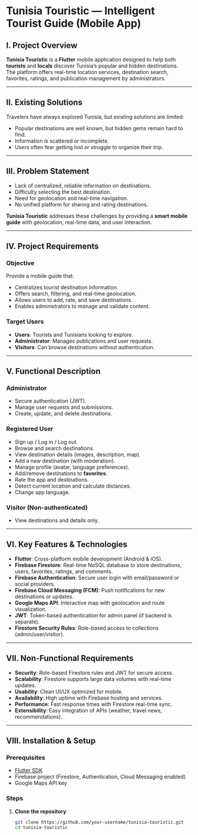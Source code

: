 # Tunisia Touristic — Intelligent Tourist Guide (Mobile App)

## I. Project Overview
**Tunisia Touristic** is a **Flutter** mobile application designed to help both **tourists** and **locals** discover Tunisia’s popular and hidden destinations.  
The platform offers real-time location services, destination search, favorites, ratings, and publication management by administrators.

---

## II. Existing Solutions
Travelers have always explored Tunisia, but existing solutions are limited:
- Popular destinations are well known, but hidden gems remain hard to find.
- Information is scattered or incomplete.
- Users often fear getting lost or struggle to organize their trip.

---

## III. Problem Statement
- Lack of centralized, reliable information on destinations.
- Difficulty selecting the best destination.
- Need for geolocation and real-time navigation.
- No unified platform for sharing and rating destinations.

**Tunisia Touristic** addresses these challenges by providing a **smart mobile guide** with geolocation, real-time data, and user interaction.

---

## IV. Project Requirements

### Objective
Provide a mobile guide that:
- Centralizes tourist destination information.
- Offers search, filtering, and real-time geolocation.
- Allows users to add, rate, and save destinations.
- Enables administrators to manage and validate content.

### Target Users
- **Users**: Tourists and Tunisians looking to explore.
- **Administrator**: Manages publications and user requests.
- **Visitors**: Can browse destinations without authentication.

---

## V. Functional Description

### Administrator
- Secure authentication (JWT).
- Manage user requests and submissions.
- Create, update, and delete destinations.

### Registered User
- Sign up / Log in / Log out.
- Browse and search destinations.
- View destination details (images, description, map).
- Add a new destination (with moderation).
- Manage profile (avatar, language preferences).
- Add/remove destinations to **favorites**.
- Rate the app and destinations.
- Detect current location and calculate distances.
- Change app language.

### Visitor (Non-authenticated)
- View destinations and details only.

---

## VI. Key Features & Technologies
- **Flutter**: Cross-platform mobile development (Android & iOS).
- **Firebase Firestore**: Real-time NoSQL database to store destinations, users, favorites, ratings, and comments.
- **Firebase Authentication**: Secure user login with email/password or social providers.
- **Firebase Cloud Messaging (FCM)**: Push notifications for new destinations or updates.
- **Google Maps API**: Interactive map with geolocation and route visualization.
- **JWT**: Token-based authentication for admin panel (if backend is separate).
- **Firestore Security Rules**: Role-based access to collections (admin/user/visitor).

---

## VII. Non-Functional Requirements
- **Security**: Role-based Firestore rules and JWT for secure access.
- **Scalability**: Firestore supports large data volumes with real-time updates.
- **Usability**: Clean UI/UX optimized for mobile.
- **Availability**: High uptime with Firebase hosting and services.
- **Performance**: Fast response times with Firestore real-time sync.
- **Extensibility**: Easy integration of APIs (weather, travel news, recommendations).

---

## VIII. Installation & Setup

### Prerequisites
- [Flutter SDK](https://flutter.dev/docs/get-started/install)
- Firebase project (Firestore, Authentication, Cloud Messaging enabled)
- Google Maps API key

### Steps
1. **Clone the repository**
   ```bash
   git clone https://github.com/your-username/tunisia-touristic.git
   cd tunisia-touristic
